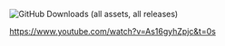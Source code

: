 ![GitHub Downloads (all assets, all releases)](https://img.shields.io/github/downloads/Saskyc/ClassLibrary1/total)

https://www.youtube.com/watch?v=As16gyhZpjc&t=0s
